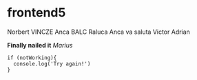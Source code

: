 # frontend5

Norbert VINCZE
Anca BALC
Raluca
Anca va saluta
Victor
Adrian

**Finally nailed it**
*Marius*

```
if (notWorking){
  console.log('Try again!')
}
```